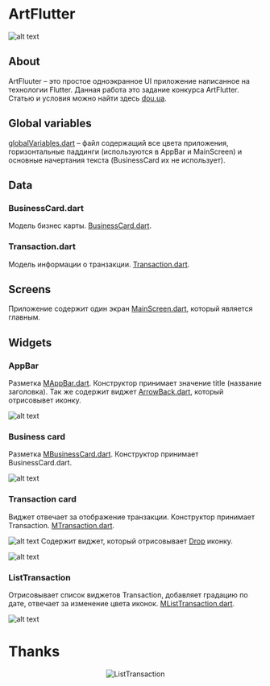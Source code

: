 # ArtFlutter

![alt text](http://dev.artebiakin.com/source/preview.png 'ArtFlutter')

## About

ArtFluuter – это простое одноэкранное UI приложение написанное на технологии Flutter. Данная работа это задание конкурса ArtFlutter. Статью и условия можно найти здесь [dou.ua](https://dou.ua/lenta/articles/cross-platform-mobile-development/).


## Global variables

[globalVariables.dart](https://github.com/artebiakin/art_flutter/tree/master/lib/globalVariables.dart) – файл содержащий все цвета приложения, горизонтальные паддинги (используются в AppBar и MainScreen) и основные начертания текста (BusinessСard их не использует).

## Data

### BusinessCard.dart

Модель бизнес карты. [BusinessCard.dart](https://github.com/artebiakin/art_flutter/tree/master/lib/data/BusinessCard.dart).

### Transaction.dart

Модель информации о транзакции. [Transaction.dart](https://github.com/artebiakin/art_flutter/tree/master/lib/data/Transaction.dart).

## Screens

Приложение содержит один экран [MainScreen.dart](https://github.com/artebiakin/art_flutter/tree/master/lib/screens/MainScreen.dart), который является главным.

## Widgets

### AppBar

Разметка [MAppBar.dart](https://github.com/artebiakin/art_flutter/tree/master/lib/widgets/MAppBar.dart). Конструктор принимает значение title (название заголовка). Так же содержит виджет [ArrowBack.dart](https://github.com/artebiakin/art_flutter/tree/master/lib/widgets/icons/ArrowBack.dart), который отрисовывет иконку.

![alt text](http://dev.artebiakin.com/source/app-bar.png 'AppBar')

### Business card

Разметка [MBusinessСard.dart](https://github.com/artebiakin/art_flutter/tree/master/lib/widgets/MBusinessCard.dart). Конструктор принимает BusinessСard.dart.

![alt text](http://dev.artebiakin.com/source/card.png 'Business card')

### Transaction card

Виджет отвечает за отображение транзакции. Конструктор принимает Transaction.
[MTransaction.dart](https://github.com/artebiakin/art_flutter/tree/master/lib/widgets/MTransaction.dart).

![alt text](http://dev.artebiakin.com/source/img-03.png 'Transaction')
Содержит виджет, который отрисовывает [Drop](https://github.com/artebiakin/art_flutter/tree/master/lib/widgets/icons/Drop.dart) иконку.

![alt text](http://dev.artebiakin.com/source/drop.png 'Drop')

### ListTransaction

Отрисовывает список виджетов Transaction, добавляет градацию по дате, отвечает за изменение цвета иконок.
[MListTransaction.dart](https://github.com/artebiakin/art_flutter/tree/master/lib/widgets/MListTransaction.dart).

![alt text](http://dev.artebiakin.com/source/list.png 'ListTransaction')

# Thanks

<p align="center">
  <img src="http://dev.artebiakin.com/source/Screen-Recording-2020-04-28-at-20.54.gif" alt="ListTransaction"/>
</p>
